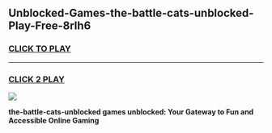 
## Unblocked-Games-the-battle-cats-unblocked-Play-Free-8rlh6
<h3>
<a href="https://premium76.site?title=the-battle-cats-unblocked&ref=17A">CLICK TO PLAY</a></h3>
<hr>

<h3>
<a href="https://premium76.site?title=the-battle-cats-unblocked&ref=17A">CLICK 2 PLAY</a>
  
</h3>

<a href="https://premium76.site?title=the-battle-cats-unblocked&ref=17A"><img src="https://clearcache.store/games.png"></a>


**the-battle-cats-unblocked games unblocked: Your Gateway to Fun and Accessible Online Gaming**
